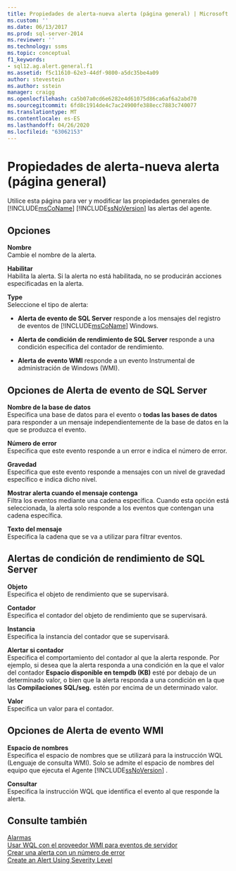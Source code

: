 ```yaml
---
title: Propiedades de alerta-nueva alerta (página general) | Microsoft Docs
ms.custom: ''
ms.date: 06/13/2017
ms.prod: sql-server-2014
ms.reviewer: ''
ms.technology: ssms
ms.topic: conceptual
f1_keywords:
- sql12.ag.alert.general.f1
ms.assetid: f5c11610-62e3-44df-9800-a5dc35be4a09
author: stevestein
ms.author: sstein
manager: craigg
ms.openlocfilehash: ca5b07a0cd6e6282e4d61075d86ca6af6a2abd70
ms.sourcegitcommit: 6fd8c1914de4c7ac24900fe388ecc7883c740077
ms.translationtype: MT
ms.contentlocale: es-ES
ms.lasthandoff: 04/26/2020
ms.locfileid: "63062153"
---
```

# <a name="alert-properties-new-alert-general-page"></a>Propiedades de alerta-nueva alerta (página general)
  Utilice esta página para ver y modificar las propiedades generales de [!INCLUDE[msCoName](../../includes/msconame-md.md)] [!INCLUDE[ssNoVersion](../../includes/ssnoversion-md.md)] las alertas del agente.  
  
## <a name="options"></a>Opciones  
 **Nombre**  
 Cambie el nombre de la alerta.  
  
 **Habilitar**  
 Habilita la alerta. Si la alerta no está habilitada, no se producirán acciones especificadas en la alerta.  
  
 **Type**  
 Seleccione el tipo de alerta:  
  
-   **Alerta de evento de SQL Server** responde a los mensajes del registro de eventos de [!INCLUDE[msCoName](../../includes/msconame-md.md)] Windows.  
  
-   **Alerta de condición de rendimiento de SQL Server** responde a una condición específica del contador de rendimiento.  
  
-   **Alerta de evento WMI** responde a un evento Instrumental de administración de Windows (WMI).  
  
## <a name="sql-server-event-alert-options"></a>Opciones de Alerta de evento de SQL Server  
 **Nombre de la base de datos**  
 Especifica una base de datos para el evento o **todas las bases de datos** para responder a un mensaje independientemente de la base de datos en la que se produzca el evento.  
  
 **Número de error**  
 Especifica que este evento responde a un error e indica el número de error.  
  
 **Gravedad**  
 Especifica que este evento responde a mensajes con un nivel de gravedad específico e indica dicho nivel.  
  
 **Mostrar alerta cuando el mensaje contenga**  
 Filtra los eventos mediante una cadena específica. Cuando esta opción está seleccionada, la alerta solo responde a los eventos que contengan una cadena específica.  
  
 **Texto del mensaje**  
 Especifica la cadena que se va a utilizar para filtrar eventos.  
  
## <a name="sql-server-performance-condition-alerts"></a>Alertas de condición de rendimiento de SQL Server  
 **Objeto**  
 Especifica el objeto de rendimiento que se supervisará.  
  
 **Contador**  
 Especifica el contador del objeto de rendimiento que se supervisará.  
  
 **Instancia**  
 Especifica la instancia del contador que se supervisará.  
  
 **Alertar si contador**  
 Especifica el comportamiento del contador al que la alerta responde. Por ejemplo, si desea que la alerta responda a una condición en la que el valor del contador **Espacio disponible en tempdb (KB)** esté por debajo de un determinado valor, o bien que la alerta responda a una condición en la que las **Compilaciones SQL/seg.** estén por encima de un determinado valor.  
  
 **Valor**  
 Especifica un valor para el contador.  
  
## <a name="wmi-event-alert-options"></a>Opciones de Alerta de evento WMI  
 **Espacio de nombres**  
 Especifica el espacio de nombres que se utilizará para la instrucción WQL (Lenguaje de consulta WMI). Solo se admite el espacio de nombres del equipo que ejecuta el Agente [!INCLUDE[ssNoVersion](../../includes/ssnoversion-md.md)] .  
  
 **Consultar**  
 Especifica la instrucción WQL que identifica el evento al que responde la alerta.  
  
## <a name="see-also"></a>Consulte también  
 [Alarmas](alerts.md)   
 [Usar WQL con el proveedor WMI para eventos de servidor](../../relational-databases/wmi-provider-server-events/using-wql-with-the-wmi-provider-for-server-events.md)   
 [Crear una alerta con un número de error](create-an-alert-using-an-error-number.md)   
 [Create an Alert Using Severity Level](create-an-alert-using-severity-level.md)  
  
  
